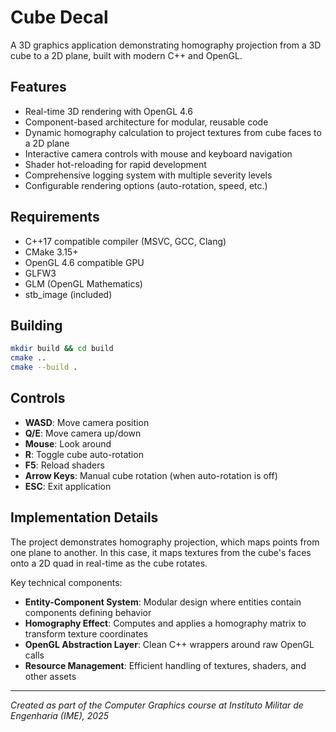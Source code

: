# Cube Decal

A 3D graphics application demonstrating homography projection from a 3D cube to a 2D plane, built with modern C++ and OpenGL.

## Features

- Real-time 3D rendering with OpenGL 4.6
- Component-based architecture for modular, reusable code
- Dynamic homography calculation to project textures from cube faces to a 2D plane
- Interactive camera controls with mouse and keyboard navigation
- Shader hot-reloading for rapid development
- Comprehensive logging system with multiple severity levels
- Configurable rendering options (auto-rotation, speed, etc.)

## Requirements

- C++17 compatible compiler (MSVC, GCC, Clang)
- CMake 3.15+
- OpenGL 4.6 compatible GPU
- GLFW3
- GLM (OpenGL Mathematics)
- stb_image (included)

## Building

```bash
mkdir build && cd build
cmake ..
cmake --build .
```

## Controls

- **WASD**: Move camera position
- **Q/E**: Move camera up/down
- **Mouse**: Look around
- **R**: Toggle cube auto-rotation
- **F5**: Reload shaders
- **Arrow Keys**: Manual cube rotation (when auto-rotation is off)
- **ESC**: Exit application

## Implementation Details

The project demonstrates homography projection, which maps points from one plane to another. In this case, it maps textures from the cube's faces onto a 2D quad in real-time as the cube rotates.

Key technical components:

- **Entity-Component System**: Modular design where entities contain components defining behavior
- **Homography Effect**: Computes and applies a homography matrix to transform texture coordinates
- **OpenGL Abstraction Layer**: Clean C++ wrappers around raw OpenGL calls
- **Resource Management**: Efficient handling of textures, shaders, and other assets

---

*Created as part of the Computer Graphics course at Instituto Militar de Engenharia (IME), 2025*
